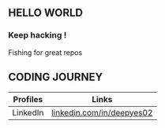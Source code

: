 ## HELLO WORLD ##

### Keep hacking ! ###

Fishing for great repos  

## CODING JOURNEY ##
| Profiles | Links |
|----------|-------|
| LinkedIn | <a href="https://www.linkedin.com/in/deepyes02" target="_blank" title="LinkedIn Profile">linkedin.com/in/deepyes02</a> |


